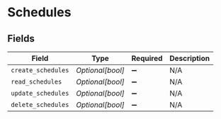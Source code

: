 # Schedules


## Fields

| Field              | Type               | Required           | Description        |
| ------------------ | ------------------ | ------------------ | ------------------ |
| `create_schedules` | *Optional[bool]*   | :heavy_minus_sign: | N/A                |
| `read_schedules`   | *Optional[bool]*   | :heavy_minus_sign: | N/A                |
| `update_schedules` | *Optional[bool]*   | :heavy_minus_sign: | N/A                |
| `delete_schedules` | *Optional[bool]*   | :heavy_minus_sign: | N/A                |